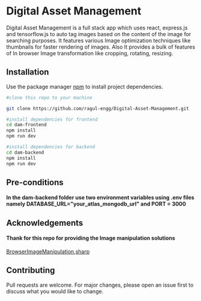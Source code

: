 # Digital Asset Management

Digital Asset Management is a full stack app which uses react, express.js and tensorflow.js to auto tag images based on the content of the image for searching purposes. It features various Image optimization techniques like thumbnails for faster rendering of images. Also It provides a bulk of features of In browser Image transformation like cropping, rotating, resizing.

## Installation

Use the package manager [npm](https://www.npmjs.com/) to install project dependencies.

```bash
#clone this repo to your machine

git clone https://github.com/ragul-engg/Digital-Asset-Management.git

#install dependencies for frontend
cd dam-frontend
npm install
npm run dev

#install dependencies for backend
cd dam-backend
npm install
npm run dev
```

## Pre-conditions

#### In the dam-backend folder use two environment variables using .env files namely DATABASE_URL="your_atlas_mongodb_url" and PORT = 3000

## Acknowledgements

#### Thank for this repo for providing the Image manipulation solutions

[BrowserImageManipulation](https://github.com/grinat/browser-image-manipulation),[sharp](https://github.com/lovell/sharp)

## Contributing

Pull requests are welcome. For major changes, please open an issue first
to discuss what you would like to change.
